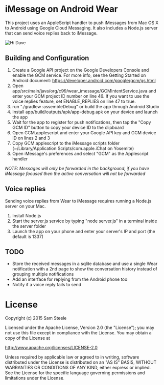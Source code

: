 # iMessage on Android Wear

This project uses an AppleScript handler to push iMessages from Mac OS X to Android using Google Cloud Messaging.
It also includes a Node.js server that can send voice replies back to iMessage.

![Hi Dave](https://lh3.googleusercontent.com/-o-CubQw11YU/VS68ZF4q7DI/AAAAAAAAuJ0/FDYfU41NTWE/w346-h425/IMG_20150415_104533700_HDR.jpg)

## Building and Configuration

1. Create a Google API project on the Google Developers Console and enable the GCM service.  For more info, see the Getting Started on Android document: https://developer.android.com/google/gcm/gs.html
2. Open app/src/main/java/org/c99/wear_imessage/GCMIntentService.java and enter your GCM project ID number on line 46.  If you want to use the voice replies feature, set ENABLE_REPLIES on line 47 to true.
3. run "./gradlew :assembleDebug" or build the app through Android Studio
4. Install app/build/outputs/apk/app-debug.apk on your device and launch the app
5. Wait for the app to register for push notifications, then tap the "Copy GCM ID" button to copy your device ID to the clipboard
6. Open GCM.applescript and enter your Google API key and GCM device ID on lines 2 and 3
7. Copy GCM.applescript to the iMessage scripts folder (~/Library/Application Scripts/com.apple.iChat on Yosemite)
8. Open iMessage's preferences and select "GCM" as the Applescript handler

*NOTE: Messages will only be forwarded in the background, if you have iMessage focused then the active conversation will not be forwarded*

## Voice replies

Sending voice replies from Wear to iMessage requires running a Node.js server on your Mac.

1. Install Node.js
2. Start the server.js service by typing "node server.js" in a terminal inside the server folder
3. Launch the app on your phone and enter your server's IP and port (the default is 1337)

## TODO

* Store the received messages in a sqlite database and use a single Wear notification with a 2nd page to show the conversation history instead of grouping multiple notifications
* Add an interface for replying from the Android phone too
* Notify if a voice reply fails to send

# License

Copyright (c) 2015 Sam Steele

Licensed under the Apache License, Version 2.0 (the "License");
you may not use this file except in compliance with the License.
You may obtain a copy of the License at

http://www.apache.org/licenses/LICENSE-2.0

Unless required by applicable law or agreed to in writing, software
distributed under the License is distributed on an "AS IS" BASIS,
WITHOUT WARRANTIES OR CONDITIONS OF ANY KIND, either express or implied.
See the License for the specific language governing permissions and
limitations under the License.

